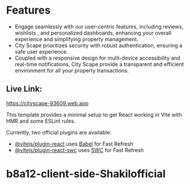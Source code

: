 # Features
- Engage seamlessly with our user-centric features,
including reviews, wishlists , and personalized dashboards,
enhancing your overall experience and simplifying
property management.
- City Scape prioritizes security with robust authentication,
ensuring a safe user experience.
- Coupled with a responsive design for multi-device
accessibility and real-time notifications, City Scape
provide a transparent and efficient environment for all
your property transactions.

## Live Link:
https://cityscape-93609.web.app

This template provides a minimal setup to get React working in Vite with HMR and some ESLint rules.

Currently, two official plugins are available:

- [@vitejs/plugin-react](https://github.com/vitejs/vite-plugin-react/blob/main/packages/plugin-react/README.md) uses [Babel](https://babeljs.io/) for Fast Refresh
- [@vitejs/plugin-react-swc](https://github.com/vitejs/vite-plugin-react-swc) uses [SWC](https://swc.rs/) for Fast Refresh
# b8a12-client-side-Shakilofficial
